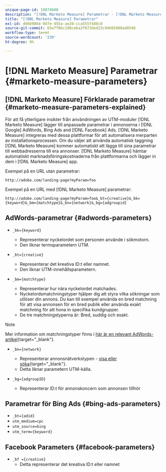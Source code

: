 ```yaml
---
unique-page-id: 18874608
description: "[!DNL Marketo Measure] Parametrar - [!DNL Marketo Measure] - Produktdokumentation"
title: "[!DNL Marketo Measure] Parametrar"
exl-id: d66b9864-0d7e-455a-ae20-cca555f4d8c8
source-git-commit: 65e7f8bc198ceba2f873ded23c94601080ad0546
workflow-type: tm+mt
source-wordcount: '239'
ht-degree: 0%

---
```


# [!DNL Marketo Measure] Parametrar {#marketo-measure-parameters}

## [!DNL Marketo Measure] Förklarade parametrar {#marketo-measure-parameters-explained}

För att få ytterligare insikter från användningen av UTM-moduler [!DNL Marketo Measure] lägger till anpassade parametrar i annonserna i [!DNL Google] AdWords, Bing Ads and [!DNL Facebook] Ads. [!DNL Marketo Measure] integreras med dessa plattformar för att automatisera merparten av installationsprocessen. Om du väljer att använda automatisk taggning [!DNL Marketo Measure] kommer automatiskt att lägga till sina parametrar till webbadresserna till era annonser. [!DNL Marketo Measure] hämtar automatiskt marknadsföringskostnaderna från plattformarna och lägger in dem i [!DNL Marketo Measure] app.

Exempel på en URL utan parametrar:

`http://adobe.com/landing-page?myParam=foo`

Exempel på en URL med [!DNL Marketo Measure] parametrar:

`http://adobe.com/landing-page?myParam=foo&_bt={creative}&_bk={keyword}&_bm={matchtype}&_bn={network}&_bg={adgroupid}`

## AdWords-parametrar {#adwords-parameters}

* `_bk={keyword}`
   * Representerar nyckelordet som personen använde i sökmotorn.
   * Den liknar termsparametern UTM.

* `_bt={creative}`
   * Representerar det kreativa ID:t eller namnet.
   * Den liknar UTM-innehållsparametern.

* `_bm={matchtype}`
   * Representerar hur nära nyckelordet matchades.
   * Nyckelordsmatchningstyper hjälper dig att styra vilka sökningar som utlöser din annons. Du kan till exempel använda en bred matchning för att visa annonsen för en bred publik eller använda exakt matchning för att hona in specifika kundgrupper.
   * De tre matchningstyperna är: Bred, suddig och exakt.

>[!NOTE]
>
>Mer information om matchningstyper finns i [här är en relevant AdWords-artikel](https://support.google.com/adwords/answer/2497836?hl=en){target=&quot;_blank&quot;}.

* `_bn={network}`
   * Representerar annonsnätverkstypen - [visa eller söka](https://support.google.com/adwords/answer/1752334?hl=en){target=&quot;_blank&quot;}.
   * Detta liknar parametern UTM-källa.

* `_bg={adgroupID}`
   * Representerar ID:t för annonskoncern som annonsen tillhör

## Parametrar för Bing Ads {#bing-ads-parameters}

* `_bt={adid}`
* `utm_medium=cpc`
* `utm_source=bing`
* `utm_term={keyword}`

## Facebook Parameters {#facebook-parameters}

* `_bf ={creative}`
   * Detta representerar det kreativa ID:t eller namnet
